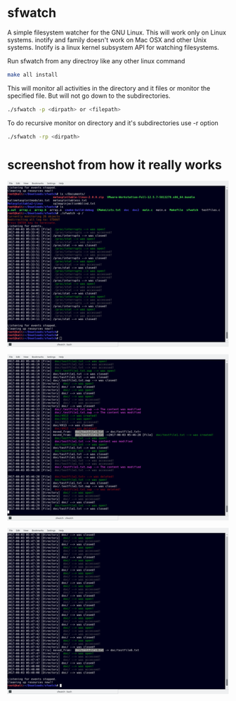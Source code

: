 # sfwatch
A simple filesystem watcher for the GNU Linux. This will work only on Linux systems. inotify and family doesn't work on
Mac OSX and other Unix systems. Inotify is a linux kernel subsystem API for watching filesystems.


Run sfwatch from any directroy like any other linux command
```bash
make all install 

```


This will monitor all activities in the directory and it files or monitor the specified file.
But will not go down to the subdirectories.
```bash
./sfwatch -p <dirpath> or <filepath>

```

To do recursive monitor on directory and it's subdirectories use -r option
```bash
./sfwatch -rp <dirpath>

```



# screenshot from how it really works


![alt text](https://github.com/seekaddo/sfwatch/blob/master/screentest.png)

![alt text](https://github.com/seekaddo/sfwatch/blob/master/screentest2.png)

![alt text](https://github.com/seekaddo/sfwatch/blob/master/screentest3.png)
